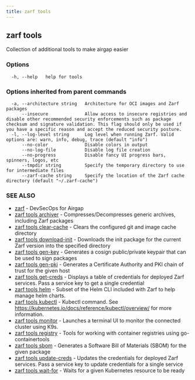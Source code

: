 ```yaml
---
title: zarf tools
---
```


## zarf tools

Collection of additional tools to make airgap easier

### Options

```
  -h, --help   help for tools
```

### Options inherited from parent commands

```
  -a, --architecture string   Architecture for OCI images and Zarf packages
      --insecure              Allow access to insecure registries and disable other recommended security enforcements such as package checksum and signature validation. This flag should only be used if you have a specific reason and accept the reduced security posture.
  -l, --log-level string      Log level when running Zarf. Valid options are: warn, info, debug, trace (default "info")
      --no-color              Disable colors in output
      --no-log-file           Disable log file creation
      --no-progress           Disable fancy UI progress bars, spinners, logos, etc
      --tmpdir string         Specify the temporary directory to use for intermediate files
      --zarf-cache string     Specify the location of the Zarf cache directory (default "~/.zarf-cache")
```

### SEE ALSO

* [zarf](/cli/commands/zarf/)	 - DevSecOps for Airgap
* [zarf tools archiver](/cli/commands/zarf_tools_archiver/)	 - Compresses/Decompresses generic archives, including Zarf packages
* [zarf tools clear-cache](/cli/commands/zarf_tools_clear-cache/)	 - Clears the configured git and image cache directory
* [zarf tools download-init](/cli/commands/zarf_tools_download-init/)	 - Downloads the init package for the current Zarf version into the specified directory
* [zarf tools gen-key](/cli/commands/zarf_tools_gen-key/)	 - Generates a cosign public/private keypair that can be used to sign packages
* [zarf tools gen-pki](/cli/commands/zarf_tools_gen-pki/)	 - Generates a Certificate Authority and PKI chain of trust for the given host
* [zarf tools get-creds](/cli/commands/zarf_tools_get-creds/)	 - Displays a table of credentials for deployed Zarf services. Pass a service key to get a single credential
* [zarf tools helm](/cli/commands/zarf_tools_helm/)	 - Subset of the Helm CLI included with Zarf to help manage helm charts.
* [zarf tools kubectl](/cli/commands/zarf_tools_kubectl/)	 - Kubectl command. See https://kubernetes.io/docs/reference/kubectl/overview/ for more information.
* [zarf tools monitor](/cli/commands/zarf_tools_monitor/)	 - Launches a terminal UI to monitor the connected cluster using K9s.
* [zarf tools registry](/cli/commands/zarf_tools_registry/)	 - Tools for working with container registries using go-containertools
* [zarf tools sbom](/cli/commands/zarf_tools_sbom/)	 - Generates a Software Bill of Materials (SBOM) for the given package
* [zarf tools update-creds](/cli/commands/zarf_tools_update-creds/)	 - Updates the credentials for deployed Zarf services. Pass a service key to update credentials for a single service
* [zarf tools wait-for](/cli/commands/zarf_tools_wait-for/)	 - Waits for a given Kubernetes resource to be ready
